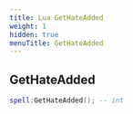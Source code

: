 ```yaml
---
title: Lua GetHateAdded
weight: 1
hidden: true
menuTitle: GetHateAdded
---
```

## GetHateAdded
```lua
spell:GetHateAdded(); -- int
```